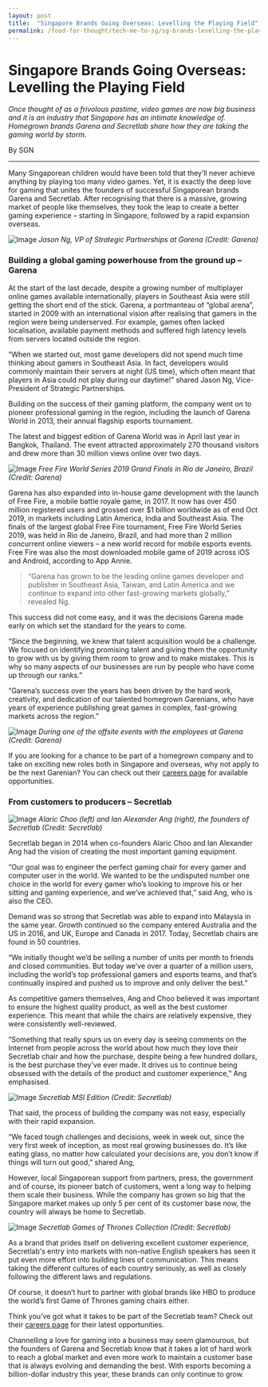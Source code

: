 ```yaml
---
layout: post
title:  "Singapore Brands Going Overseas: Levelling the Playing Field"
permalink: /food-for-thought/tech-me-to-sg/sg-brands-levelling-the-playing-field
---
```

# Singapore Brands Going Overseas: Levelling the Playing Field

_Once thought of as a frivolous pastime, video games are now big business and it is an industry that Singapore has an intimate knowledge of. Homegrown brands Garena and Secretlab share how they are taking the gaming world by storm._

By SGN

---
Many Singaporean children would have been told that they’ll never achieve anything by playing too many video games. Yet, it is exactly the deep love for gaming that unites the founders of successful Singaporean brands Garena and Secretlab. After recognising that there is a massive, growing market of people like themselves, they took the leap to create a better gaming experience – starting in Singapore, followed by a rapid expansion overseas.

![Image](/images/stories/2020/Jan/sgbrandsgaming1.jpg)
_Jason Ng, VP of Strategic Partnerships at Garena (Credit: Garena)_

### Building a global gaming powerhouse from the ground up – Garena

At the start of the last decade, despite a growing number of multiplayer online games available internationally, players in Southeast Asia were still getting the short end of the stick. Garena, a portmanteau of “global arena”, started in 2009 with an international vision after realising that gamers in the region were being underserved. For example, games often lacked localisation, available payment methods and suffered high latency levels from servers located outside the region.

“When we started out, most game developers did not spend much time thinking about gamers in Southeast Asia. In fact, developers would commonly maintain their servers at night (US time), which often meant that players in Asia could not play during our daytime!” shared Jason Ng, Vice-President of Strategic Partnerships.

Building on the success of their gaming platform, the company went on to pioneer professional gaming in the region, including the launch of Garena World in 2013, their annual flagship esports tournament.

The latest and biggest edition of Garena World was in April last year in Bangkok, Thailand. The event attracted approximately 270 thousand visitors and drew more than 30 million views online over two days.

![Image](/images/stories/2020/Jan/sgbrandsgaming2.jpg)
_Free Fire World Series 2019 Grand Finals in Rio de Janeiro, Brazil (Credit: Garena)_

Garena has also expanded into in-house game development with the launch of Free Fire, a mobile battle royale game, in 2017. It now has over 450 million registered users and grossed over $1 billion worldwide as of end Oct 2019, in markets including Latin America, India and Southeast Asia. The finals of the largest global Free Fire tournament, Free Fire World Series 2019, was held in Rio de Janeiro, Brazil, and had more than 2 million concurrent online viewers – a new world record for mobile esports events. Free Fire was also the most downloaded mobile game of 2019 across iOS and Android, according to App Annie. 

> “Garena has grown to be the leading online games developer and publisher in Southeast Asia, Taiwan, and Latin America and we continue to expand into other fast-growing markets globally,” revealed Ng.

This success did not come easy, and it was the decisions Garena made early on which set the standard for the years to come.

“Since the beginning, we knew that talent acquisition would be a challenge. We focused on identifying promising talent and giving them the opportunity to grow with us by giving them room to grow and to make mistakes. This is why so many aspects of our businesses are run by people who have come up through our ranks.” 

“Garena’s success over the years has been driven by the hard work, creativity, and dedication of our talented homegrown Garenians, who have years of experience publishing great games in complex, fast-growing markets across the region.”

![Image](/images/stories/2020/Jan/sgbrandsgaming3.jpg)
_During one of the offsite events with the employees at Garena (Credit: Garena)_

If you are looking for a chance to be part of a homegrown company and to take on exciting new roles both in Singapore and overseas, why not apply to be the next Garenian? You can check out their [careers page](https://career.seagroup.com/) for available opportunities. 

### From customers to producers – Secretlab

![Image](/images/stories/2020/Jan/sgbrandsgaming4.jpg)
_Alaric Choo (left) and Ian Alexander Ang (right), the founders of Secretlab (Credit: Secretlab)_

Secretlab began in 2014 when co-founders Alaric Choo and Ian Alexander Ang had the vision of creating the most important gaming equipment. 

“Our goal was to engineer the perfect gaming chair for every gamer and computer user in the world. We wanted to be the undisputed number one choice in the world for every gamer who’s looking to improve his or her sitting and gaming experience, and we’ve achieved that,” said Ang, who is also the CEO.

Demand was so strong that Secretlab was able to expand into Malaysia in the same year. Growth continued so the company entered Australia and the US in 2016, and UK, Europe and Canada in 2017. Today, Secretlab chairs are found in 50 countries.

“We initially thought we’d be selling a number of units per month to friends and closed communities. But today we’ve over a quarter of a million users, including the world’s top professional gamers and esports teams, and that’s continually inspired and pushed us to improve and only deliver the best.”

As competitive gamers themselves, Ang and Choo believed it was important to ensure the highest quality product, as well as the best customer experience. This meant that while the chairs are relatively expensive, they were consistently well-reviewed.

“Something that really spurs us on every day is seeing comments on the Internet from people across the world about how much they love their Secretlab chair and how the purchase, despite being a few hundred dollars, is the best purchase they’ve ever made. It drives us to continue being obsessed with the details of the product and customer experience,” Ang emphasised.

![Image](/images/stories/2020/Jan/sgbrandsgaming5.jpg)
_Secretlab MSI Edition (Credit: Secretlab)_

That said, the process of building the company was not easy, especially with their rapid expansion.

“We faced tough challenges and decisions, week in week out, since the very first week of inception, as most real growing businesses do. It’s like eating glass, no matter how calculated your decisions are, you don’t know if things will turn out good,” shared Ang, 

However, local Singaporean support from partners, press, the government and of course, its pioneer batch of customers, went a long way to helping them scale their business. While the company has grown so big that the Singapore market makes up only 5 per cent of its customer base now, the country will always be home to Secretlab.

![Image](/images/stories/2020/Jan/sgbrandsgaming6.jpg)
_Secretlab Games of Thrones Collection (Credit: Secretlab)_

As a brand that prides itself on delivering excellent customer experience, Secretlab's entry into markets with non-native English speakers has seen it put even more effort into building lines of communication. This means taking the different cultures of each country seriously, as well as closely following the different laws and regulations.

Of course, it doesn’t hurt to partner with global brands like HBO to produce the world’s first Game of Thrones gaming chairs either.

Think you’ve got what it takes to be part of the Secretlab team? Check out their [careers page](https://secretlab.sg/pages/careers) for their latest opportunities. 

Channelling a love for gaming into a business may seem glamourous, but the founders of Garena and Secretlab know that it takes a lot of hard work to reach a global market and even more work to maintain a customer base that is always evolving and demanding the best. With esports becoming a billion-dollar industry this year, these brands can only continue to grow.
